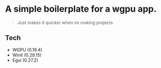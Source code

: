 # A simple boilerplate for a wgpu app.
> Just makes it quicker when im making projects

## Tech
- WGPU (0.19.4)
- Winit (0.29.15)
- Egui (0.27.2)
